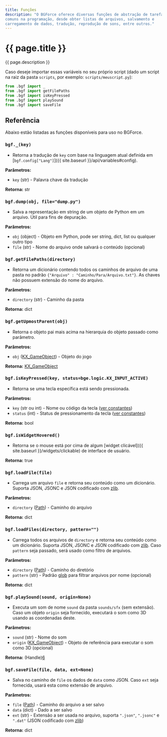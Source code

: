 ```yaml
---
title: Funções
description: "O BGForce oferece diversas funções de abstração de tarefas
comuns na programação, desde obter listas de arquivos, salvamento e
carregamento de dados, tradução, reprodução de sons, entre outros."
---
```


# {{ page.title }}

{{ page.description }}

Caso deseje importar essas variáveis no seu próprio script (dado um script na
raiz da pasta `scripts`, por exemplo: `scripts/meuscript.py`):

```python
from .bgf import _
from .bgf import getFilePaths
from .bgf import isKeyPressed
from .bgf import playSound
from .bgf import saveFile
```

## Referência
Abaixo estão listadas as funções disponíveis para uso no BGForce.

### `bgf._(key)`
- Retorna a tradução de `key` com base na linguagem atual definida em
[`bgf.config["Lang"]`]({{ site.baseurl }}/api/variables#config).

**Parâmetros:**
- `key` (str) - Palavra chave da tradução

**Retorna:** str


### `bgf.dump(obj, file="dump.py")`
- Salva a representação em string de um objeto de Python em um arquivo. Útil
para fins de depuração.

**Parâmetros:**
- `obj` (object) - Objeto em Python, pode ser string, dict, list ou qualquer outro tipo
- `file` (str) - Nome do arquivo onde salvará o conteúdo (opcional)


### `bgf.getFilePaths(directory)`
- Retorna um dicionário contendo todos os caminhos de arquivo de uma pasta no padrão
`{"Arquivo" : "Caminho/Para/Arquivo.txt"}`. As chaves não possuem extensão do nome do arquivo.

**Parâmetros:**
- `directory` (str) - Caminho da pasta

**Retorna:** dict


### `bgf.getUpmostParent(obj)`
- Retorna o objeto pai mais acima na hierarquia do objeto passado como parâmetro.

**Parâmetros:**
- `obj` ([KX_GameObject][5]) - Objeto do jogo

**Retorna:** [KX_GameObject][5]


### `bgf.isKeyPressed(key, status=bge.logic.KX_INPUT_ACTIVE)`
- Retorna se uma tecla específica está sendo pressionada.

**Parâmetros:**
- `key` (str ou int) - Nome ou código da tecla ([ver constantes][1])
- `status` (int) - Status de pressionamento da tecla ([ver constantes][2])

**Retorna:** bool


### `bgf.isWidgetHovered()`
- Retorna se o mouse está por cima de algum [widget clicável]({{ site.baseurl }}/widgets/clickable) de interface de usuário.

**Retorna:** true


### `bgf.loadFile(file)`
- Carrega um arquivo `file` e retorna seu conteúdo como um dicionário. Suporta
JSON, JSONC e JSON codificado com [zlib](https://docs.python.org/3/library/zlib.html).

**Parâmetros:**
- `directory` ([Path][3]) - Caminho do arquivo

**Retorna:** dict


### `bgf.loadFiles(directory, pattern="")`
- Carrega todos os arquivos de `directory` e retorna seu conteúdo como um dicionário.
Suporta JSON, JSONC e JSON codificado com [zlib][4].
Caso `pattern` seja passado, será usado como filtro de arquivos.

**Parâmetros:**
- `directory` ([Path][3]) - Caminho do diretório
- `pattern` (str) - Padrão [glob](https://docs.python.org/3/library/fnmatch.html) para filtrar arquivos por nome (opcional)

**Retorna:** dict


### `bgf.playSound(sound, origin=None)`
- Executa um som de nome `sound` da pasta `sounds/sfx` (sem extensão). Caso um
objeto `origin` seja fornecido, executará o som como 3D usando as coordenadas deste.

**Parâmetros:**
- `sound` (str) - Nome do som
- `origin` ([KX_GameObject][5]) - Objeto de referência para executar o som como 3D (opcional)

**Retorna:** (Handle)[6]


### `bgf.saveFile(file, data, ext=None)`
- Salva no caminho de `file` os dados de `data` como JSON. Caso `ext` seja fornecida,
usará esta como extensão de arquivo.

**Parâmetros:**
- `file` ([Path][3]) - Caminho do arquivo a ser salvo
- `data` (dict) - Dado a ser salvo
- `ext` (str) - Extensão a ser usada no arquivo, suporta `".json"`, `".jsonc"` e `".dat"` (JSON
codificado com [zlib][4])

**Retorna:** dict


[1]: https://docs.blender.org/api/2.79/bge.events.html#keys-constants
[2]: https://docs.blender.org/api/2.79/bge.logic.html#id5
[3]: https://docs.python.org/3/library/pathlib.html#pathlib.Path
[4]: https://docs.python.org/3/library/zlib.html
[5]: https://docs.blender.org/api/2.79/bge.types.KX_GameObject.html
[6]: https://docs.blender.org/api/2.79/aud.html#aud.Handle
